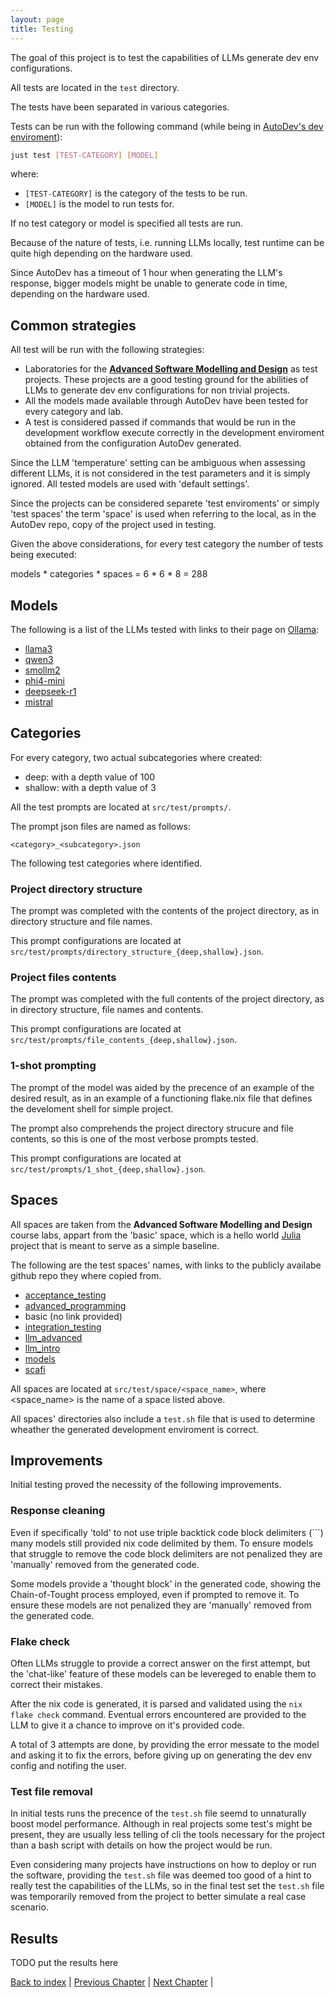 ```yaml
---
layout: page
title: Testing
---
```


The goal of this project is to test the capabilities of LLMs generate dev env configurations.

All tests are located in the `test` directory.

The tests have been separated in various categories.

Tests can be run with the following command (while being in [AutoDev's dev enviroment](./architectural-design.md#development)):

```sh
just test [TEST-CATEGORY] [MODEL]
```

where:

- `[TEST-CATEGORY]` is the category of the tests to be run.
- `[MODEL]` is the model to run tests for.

If no test category or model is specified all tests are run.

Because of the nature of tests, i.e. running LLMs locally, test runtime can be quite high depending on the hardware used.

Since AutoDev has a timeout of 1 hour when generating the LLM's response, bigger models might be unable to generate code in time, depending on the hardware used.

## Common strategies

All test will be run with the following strategies:

- Laboratories for the [__Advanced Software Modelling and Design__](https://www.unibo.it/it/studiare/insegnamenti-competenze-trasversali-moocs/insegnamenti/insegnamento/2025/483706) as test projects. These projects are a good testing ground for the abilities of LLMs to generate dev env configurations for non trivial projects.
- All the models made available through AutoDev have been tested for every category and lab.
- A test is considered passed if commands that would be run in the development workflow execute correctly in the development enviroment obtained from the configuration AutoDev generated.

Since the LLM 'temperature' setting can be ambiguous when assessing different LLMs, it is not considered in the test parameters and it is simply ignored. All tested models are used with 'default settings'.

Since the projects can be considered separete 'test enviroments' or simply 'test spaces' the term 'space' is used when referring to the local, as in the AutoDev repo, copy of the project used in testing.

Given the above considerations, for every test category the number of tests being executed:

models * categories * spaces  = 6 * 6 * 8 = 288

## Models

The following is a list of the LLMs tested with links to their page on [Ollama](https://ollama.com/):

- [llama3](https://ollama.com/library/llama3)
- [qwen3](https://ollama.com/library/qwen3)
- [smollm2](https://ollama.com/library/smollm2)
- [phi4-mini](https://ollama.com/library/phi4-mini)
- [deepseek-r1](https://ollama.com/library/deepseek-r1)
- [mistral](https://ollama.com/library/mistral)

## Categories

For every category, two actual subcategories where created:

- deep: with a depth value of 100
- shallow: with a depth value of 3

All the test prompts are located at `src/test/prompts/`.

The prompt json files are named as follows:

`<category>_<subcategory>.json`

The following test categories where identified.

### Project directory structure

The prompt was completed with the contents of the project directory, as in directory structure and file names.

This prompt configurations are located at `src/test/prompts/directory_structure_{deep,shallow}.json`.

### Project files contents

The prompt was completed with the full contents of the project directory, as in directory structure, file names and contents.

This prompt configurations are located at `src/test/prompts/file_contents_{deep,shallow}.json`.

### 1-shot prompting

The prompt of the model was aided by the precence of an example of the desired result, as in an example of a functioning flake.nix file that defines the develoment shell for simple project.

The prompt also comprehends the project directory strucure and file contents, so this is one of the most verbose prompts tested.

This prompt configurations are located at `src/test/prompts/1_shot_{deep,shallow}.json`.

## Spaces

All spaces are taken from the __Advanced Software Modelling and Design__ course labs, appart from the 'basic' space, which is a hello world [Julia](http://julialang.org/) project that is meant to serve as a simple baseline.

The following are the test spaces' names, with links to the publicly availabe github repo they where copied from.

- [acceptance_testing](https://github.com/mviroli/asmd23-public-01-atdd)
- [advanced_programming](https://github.com/mviroli/asmd24-public-04-advanced-programming)
- basic (no link provided)
- [integration_testing](https://github.com/mviroli/asmd24-public-02-testing)
- [llm_advanced]()
- [llm_intro](https://github.com/cric96/asmd24-public-03-llm-intro-code)
- [models](https://github.com/mviroli/asmd24-public-models)
- [scafi](https://github.com/mviroli/asmd24-public-scafi)

All spaces are located at `src/test/space/<space_name>`, where <space_name> is the name of a space listed above.

All spaces' directories also include a `test.sh` file that is used to determine wheather the generated development enviroment is correct.

## Improvements

Initial testing proved the necessity of the following improvements.

### Response cleaning

Even if specifically 'told' to not use triple backtick code block delimiters (```) many models still provided nix code delimited by them. To ensure models that struggle to remove the code block delimiters are not penalized they are 'manually' removed from the generated code.

Some models provide a 'thought block' in the generated code, showing the Chain-of-Tought process employed, even if prompted to remove it. To ensure these models are not penalized they are 'manually' removed from the generated code.

### Flake check

Often LLMs struggle to provide a correct answer on the first attempt, but the 'chat-like' feature of these models can be levereged to enable them to correct their mistakes.

After the nix code is generated, it is parsed and validated using the `nix flake check` command. Eventual errors encountered are provided to the LLM to give it a chance to improve on it's provided code.

A total of 3 attempts are done, by providing the error messate to the model and asking it to fix the errors, before giving up on generating the dev env config and notifing the user.

### Test file removal

In initial tests runs the precence of the `test.sh` file seemd to unnaturally boost model performance. Although in real projects some test's might be present, they are usually less telling of cli the tools necessary for the project than a bash script with details on how the project would be run.

Even considering many projects have instructions on how to deploy or run the software, providing the `test.sh` file was deemed too good of a hint to really test the capabilities of the LLMs, so in the final test set the `test.sh` file was temporarily removed from the project to better simulate a real case scenario.

## Results

TODO put the results here

[Back to index](./index.md) |
[Previous Chapter](./implementation.md) |
[Next Chapter](./conclusion.md) |

